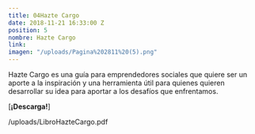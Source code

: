 ```yaml
---
title: 04Hazte Cargo
date: 2018-11-21 16:33:00 Z
position: 5
nombre: Hazte Cargo
link: 
imagen: "/uploads/Pagina%202811%20(5).png"
---
```


Hazte Cargo es una guía para emprendedores sociales que quiere ser un aporte a la inspiración y una herramienta útil para quienes quieren desarrollar su idea para aportar a los desafíos que enfrentamos. 

[**¡Descarga!**]

/uploads/LibroHazteCargo.pdf